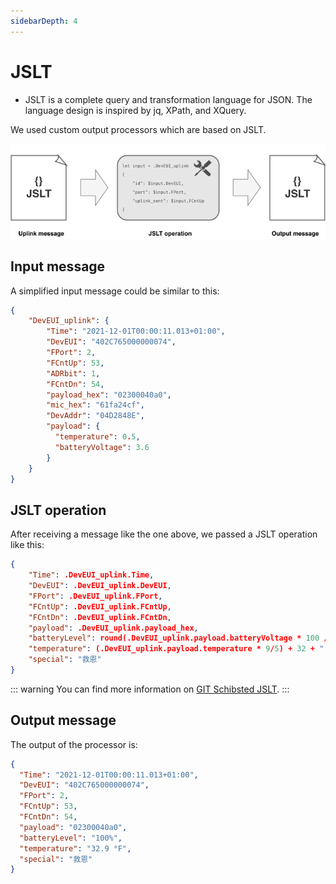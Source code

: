 ```yaml
---
sidebarDepth: 4
---
```


# JSLT

* JSLT is a complete query and transformation language for JSON. The language design is inspired by jq, XPath, and XQuery.

We used custom output processors which are based on JSLT.

![img](images/jslt.png)

## Input message

A simplified input message could be similar to this:

```json
{
    "DevEUI_uplink": {
        "Time": "2021-12-01T00:00:11.013+01:00",
        "DevEUI": "402C765000000074",
        "FPort": 2,
        "FCntUp": 53,
        "ADRbit": 1,
        "FCntDn": 54,
        "payload_hex": "02300040a0",
        "mic_hex": "61fa24cf",
        "DevAddr": "04D2848E",
        "payload": {
          "temperature": 0.5,
          "batteryVoltage": 3.6
        }
    }
}
```

## JSLT operation

After receiving a message like the one above, we passed a JSLT operation like this:

```json
{
    "Time": .DevEUI_uplink.Time, 
    "DevEUI": .DevEUI_uplink.DevEUI,
    "FPort": .DevEUI_uplink.FPort,
    "FCntUp": .DevEUI_uplink.FCntUp,
    "FCntDn": .DevEUI_uplink.FCntDn,
    "payload": .DevEUI_uplink.payload_hex,
    "batteryLevel": round(.DevEUI_uplink.payload.batteryVoltage * 100 / 3.6) + "%",
    "temperature": (.DevEUI_uplink.payload.temperature * 9/5) + 32 + " °F",
    "special": "救恩"
}
```
::: warning
You can find more information on <a href="https://github.com/schibsted/jslt">GIT Schibsted JSLT</a>.
:::

## Output message

The output of the processor is:

```json
{
  "Time": "2021-12-01T00:00:11.013+01:00",
  "DevEUI": "402C765000000074",
  "FPort": 2,
  "FCntUp": 53,
  "FCntDn": 54,
  "payload": "02300040a0",
  "batteryLevel": "100%",
  "temperature": "32.9 °F",
  "special": "救恩"
}
```
